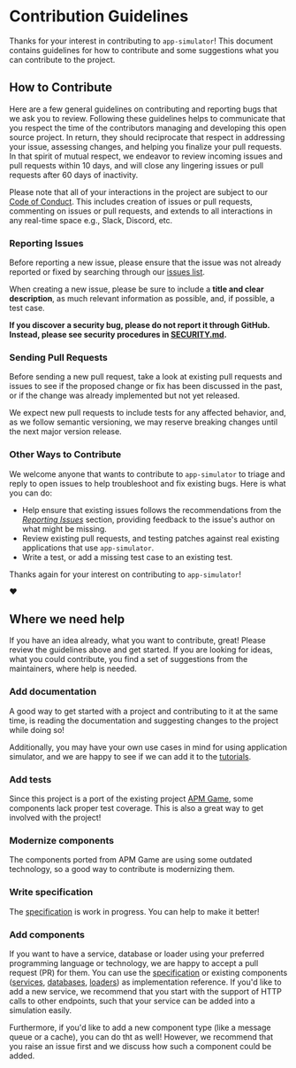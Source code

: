 # Contribution Guidelines

Thanks for your interest in contributing to `app-simulator`! This document
contains guidelines for how to contribute and some suggestions what you can
contribute to the project.

## How to Contribute

Here are a few general guidelines on contributing and reporting bugs that we ask
you to review. Following these guidelines helps to communicate that you respect
the time of the contributors managing and developing this open source project.
In return, they should reciprocate that respect in addressing your issue,
assessing changes, and helping you finalize your pull requests. In that spirit
of mutual respect, we endeavor to review incoming issues and pull requests
within 10 days, and will close any lingering issues or pull requests after 60
days of inactivity.

Please note that all of your interactions in the project are subject to our
[Code of Conduct](/CODE_OF_CONDUCT.md). This includes creation of issues or pull
requests, commenting on issues or pull requests, and extends to all interactions
in any real-time space e.g., Slack, Discord, etc.

### Reporting Issues

Before reporting a new issue, please ensure that the issue was not already
reported or fixed by searching through our
[issues list](https://github.com/cisco-open/app-simulator/issues).

When creating a new issue, please be sure to include a **title and clear
description**, as much relevant information as possible, and, if possible, a
test case.

**If you discover a security bug, please do not report it through GitHub.
Instead, please see security procedures in [SECURITY.md](/SECURITY.md).**

### Sending Pull Requests

Before sending a new pull request, take a look at existing pull requests and
issues to see if the proposed change or fix has been discussed in the past, or
if the change was already implemented but not yet released.

We expect new pull requests to include tests for any affected behavior, and, as
we follow semantic versioning, we may reserve breaking changes until the next
major version release.

### Other Ways to Contribute

We welcome anyone that wants to contribute to `app-simulator` to triage and
reply to open issues to help troubleshoot and fix existing bugs. Here is what
you can do:

- Help ensure that existing issues follows the recommendations from the
  _[Reporting Issues](#reporting-issues)_ section, providing feedback to the
  issue's author on what might be missing.
- Review existing pull requests, and testing patches against real existing
  applications that use `app-simulator`.
- Write a test, or add a missing test case to an existing test.

Thanks again for your interest on contributing to `app-simulator`!

:heart:

## Where we need help

If you have an idea already, what you want to contribute, great! Please review
the guidelines above and get started. If you are looking for ideas, what you
could contribute, you find a set of suggestions from the maintainers, where help
is needed.

### Add documentation

A good way to get started with a project and contributing to it at the same
time, is reading the documentation and suggesting changes to the project while
doing so!

Additionally, you may have your own use cases in mind for using application
simulator, and we are happy to see if we can add it to the
[tutorials](./docs/tutorial/).

### Add tests

Since this project is a port of the existing project
[APM Game](https://github.com/appdynamics/apm-game), some components lack proper
test coverage. This is also a great way to get involved with the project!

### Modernize components

The components ported from APM Game are using some outdated technology, so a
good way to contribute is modernizing them.

### Write specification

The [specification](./docs/specification/) is work in progress. You can help to
make it better!

### Add components

If you want to have a service, database or loader using your preferred
programming language or technology, we are happy to accept a pull request (PR)
for them. You can use the [specification](./docs/specification/README.md) or
existing components ([services](./src/services/), [databases](./src/databases/),
[loaders](./src/loaders/)) as implementation reference. If you'd like to add a
new service, we recommend that you start with the support of HTTP calls to other
endpoints, such that your service can be added into a simulation easily.

Furthermore, if you'd like to add a new component type (like a message queue or
a cache), you can do tht as well! However, we recommend that you raise an issue
first and we discuss how such a component could be added.
